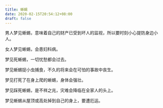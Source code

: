 ```yaml
---
title: 蜥蜴
date: 2020-02-15T20:54:12+08:00
draft: false
---
```


男人梦见蜥蜴，意味着自己的财产已受到坏人的监视，所以要时刻小心提防身边小人。


女人梦见蜥蜴，会患妇科病。


梦见死蜥蜴，一切忧愁都会过去。


梦见蜥蜴捉小虫捕食，不久的将来会在可怕的事故中丧生。


梦见打死了在身上爬的蜥蜴，身体会强壮。


梦见踩死蜥蜴，是不祥之兆，灾难会降临在全家人的头上。


梦见蜥蜴从屋顶或高处掉到自己的身上，要遭厄运。
